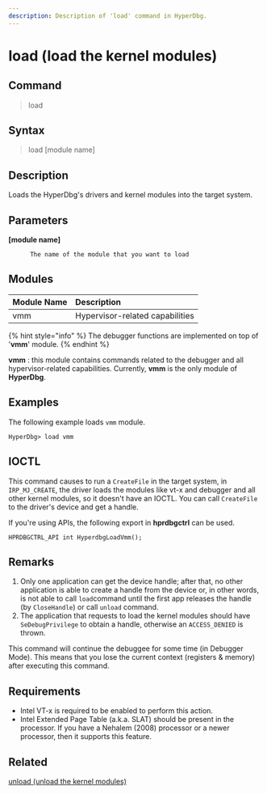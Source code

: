 ```yaml
---
description: Description of 'load' command in HyperDbg.
---
```


# load \(load the kernel modules\)

## Command

> load

## Syntax

> load \[module name\]

## Description

Loads the HyperDbg's drivers and kernel modules into the target system.

## Parameters

**\[module name\]**

```text
      The name of the module that you want to load
```

## Modules

| Module Name | Description |
| :--- | :--- |
| vmm | Hypervisor-related capabilities |

{% hint style="info" %}
The debugger functions are implemented on top of '**vmm**' module.
{% endhint %}

**vmm** : this module contains commands related to the debugger and all hypervisor-related capabilities. Currently, **vmm** is the only module of **HyperDbg**.

## Examples

The following example loads `vmm` module.

```text
HyperDbg> load vmm
```

## IOCTL

This command causes to run a `CreateFile` in the target system, in `IRP_MJ_CREATE`, the driver loads the modules like vt-x and debugger and all other kernel modules, so it doesn't have an IOCTL. You can call `CreateFile` to the driver's device and get a handle.

If you're using APIs, the following export in **hprdbgctrl** can be used.

```text
HPRDBGCTRL_API int HyperdbgLoadVmm();
```

## **Remarks**

1. Only one application can get the device handle; after that, no other application is able to create a handle from the device or, in other words, is not able to call `load`command until the first app releases the handle \(by `CloseHandle`\) or call `unload` command. 
2. The application that requests to load the kernel modules should have `SeDebugPrivilege` to obtain a handle, otherwise an `ACCESS_DENIED` is thrown.

This command will continue the debuggee for some time \(in Debugger Mode\). This means that you lose the current context \(registers & memory\) after executing this command.

## Requirements

* Intel VT-x is required to be enabled to perform this action.
* Intel Extended Page Table \(a.k.a. SLAT\) should be present in the processor. If you have a Nehalem \(2008\) processor or a newer processor, then it supports this feature.

## Related

[unload \(unload the kernel modules\)](https://docs.hyperdbg.org/commands/debugging-commands/unload)

